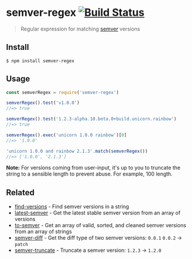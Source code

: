 # semver-regex [![Build Status](https://travis-ci.com/sindresorhus/semver-regex.svg?branch=master)](https://travis-ci.com/github/sindresorhus/semver-regex)

> Regular expression for matching [semver](https://github.com/npm/node-semver) versions

## Install

```
$ npm install semver-regex
```

## Usage

```js
const semverRegex = require('semver-regex')

semverRegex().test('v1.0.0')
//=> true

semverRegex().test('1.2.3-alpha.10.beta.0+build.unicorn.rainbow')
//=> true

semverRegex().exec('unicorn 1.0.0 rainbow')[0]
//=> '1.0.0'

'unicorn 1.0.0 and rainbow 2.1.3'.match(semverRegex())
//=> ['1.0.0', '2.1.3']
```

**Note:** For versions coming from user-input, it's up to you to truncate the string to a sensible length to prevent abuse. For example, 100 length.

## Related

- [find-versions](https://github.com/sindresorhus/find-versions) - Find semver versions in a string
- [latest-semver](https://github.com/sindresorhus/latest-semver) - Get the latest stable semver version from an array of versions
- [to-semver](https://github.com/sindresorhus/to-semver) - Get an array of valid, sorted, and cleaned semver versions from an array of strings
- [semver-diff](https://github.com/sindresorhus/semver-diff) - Get the diff type of two semver versions: `0.0.1` `0.0.2` → `patch`
- [semver-truncate](https://github.com/sindresorhus/semver-truncate) - Truncate a semver version: `1.2.3` → `1.2.0`
